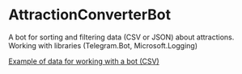# AttractionConverterBot
A bot for sorting and filtering data (CSV or JSON) about attractions. Working with libraries (Telegram.Bot, Microsoft.Logging)

[Example of data for working with a bot (CSV)](attraction-TC(example).json)

